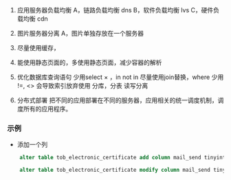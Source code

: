 1. 应用服务器负载均衡
  A，链路负载均衡  dns
  B，软件负载均衡  lvs
  C，硬件负载均衡  cdn

2. 图片服务器分离
  A，图片单独存放在一个服务器

3. 尽量使用缓存，

4. 能使用静态页面的，多使用静态页面，减少容器的解析

5. 优化数据库查询语句
   少用select × ，in not in 尽量使用join替换，where 少用 !=, <> 会导致索引放弃使用
   分库，分表
   读写分离

6. 分布式部署
   把不同的应用部署在不同的服务器，应用相关的统一调度机制，调度所有的应用程序。

### 示例 ###

- 添加一个列
```sql
	alter table tob_electronic_certificate add column mail_send tinyint(2) NOT NULL DEFAULT '0' COMMENT '状态：0-未发过邮件，1-已发过邮件';

	alter table tob_electronic_certificate modify column mail_send tinyint(2) unsigned NOT NULL DEFAULT '0' COMMENT '状态：0-未发过邮件，1- 已发过邮件';
```
